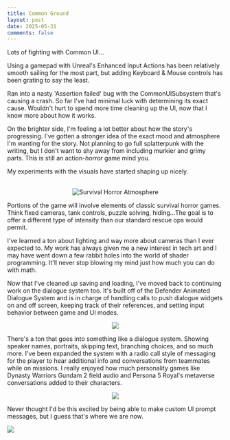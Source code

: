 ```yaml
---
title: Common Ground
layout: post
date: 2025-05-31
comments: false
---
```

Lots of fighting with Common UI...

Using a gamepad with Unreal's Enhanced Input Actions has been relatively smooth sailing for the most part, but adding Keyboard & Mouse controls has been grating to say the least.  
  
Ran into a nasty 'Assertion failed' bug with the CommonUISubsystem that's causing a crash. So far I've had minimal luck with determining its exact cause. Wouldn't hurt to spend more time cleaning up the UI, now that I know more about how it works.  
  
On the brighter side, I'm feeling a lot better about how the story's progressing. I've gotten a stronger idea of the exact mood and atmosphere I'm wanting for the story. Not planning to go full splatterpunk with the writing, but I don't want to shy away from including murkier and grimy parts. This is still an action-*horror* game mind you.  
  
My experiments with the visuals have started shaping up nicely.

<p style="text-align: center"><br><img src="/projectghostsite/assets/images/Atmosphere.png" alt="Survival Horror Atmosphere"></p>

Portions of the game will involve elements of classic survival horror games. Think fixed cameras, tank controls, puzzle solving, hiding...The goal is to offer a different type of intensity than our standard rescue ops would permit.  
  
I've learned a ton about lighting and way more about cameras than I ever expected to. My work has always given me a new interest in tech art and I may have went down a few rabbit holes into the world of shader programming. It'll never stop blowing my mind just how much you can do with math.  
  
Now that I've cleaned up saving and loading, I've moved back to continuing work on the dialogue system too. It's built off of the Defender Animated Dialogue System and is in charge of handling calls to push dialogue widgets on and off screen, keeping track of their references, and setting input behavior between game and UI modes.

<p style="text-align: center"><img src="/projectghostsite/assets/images/Dialogue.png"></p>

There's a ton that goes into something like a dialogue system. Showing speaker names, portraits, skipping text, branching choices, and so much more. I've been expanded the system with a radio call style of messaging for the player to hear additional info and conversations from teammates while on missions. I really enjoyed how much personality games like Dynasty Warriors Gundam 2 field audio and Persona 5 Royal's metaverse conversations added to their characters.

<p style="text-align: center"><img src="/projectghostsite/assets/images/MementosConvo.png"></p>

Never thought I'd be this excited by being able to make custom UI prompt messages, but I guess that's where we are now.

![](/projectghostsite/assets/images/SaveDataMessage.png)
